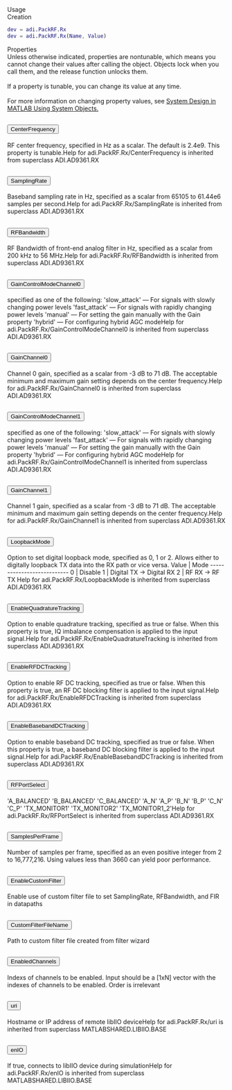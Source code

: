 <header>
<link href="https://cdn.jsdelivr.net/npm/bootstrap@5.1.3/dist/css/bootstrap.min.css" rel="stylesheet" integrity="sha384-1BmE4kWBq78iYhFldvKuhfTAU6auU8tT94WrHftjDbrCEXSU1oBoqyl2QvZ6jIW3" crossorigin="anonymous">
<script src="https://cdn.jsdelivr.net/npm/bootstrap@5.1.3/dist/js/bootstrap.bundle.min.js" integrity="sha384-ka7Sk0Gln4gmtz2MlQnikT1wXgYsOg+OMhuP+IlRH9sENBO0LRn5q+8nbTov4+1p" crossorigin="anonymous"></script>
</header>



<!-- <div class="sysobj_h1">adi.PackRF.Rx</div> -->

<!-- <div class="sysobj_top_desc">
Receive data from Analog Devices AD9361 transceiver
</div> -->

<!-- <div class="sysobj_desc_title">Description</div> -->

<div class="sysobj_desc_txt">
<span>

</span>

</div>

<div class="sysobj_desc_title">Usage</div>

<div class="sysobj_desc_txt">
Creation
</div>

```matlab
dev = adi.PackRF.Rx
dev = adi.PackRF.Rx(Name, Value)
```

<div class="sysobj_desc_title">Properties</div>

<div class="sysobj_desc_txt">
<span>
Unless otherwise indicated, properties are nontunable, which means you cannot change their values after calling the object. Objects lock when you call them, and the release function unlocks them.
<br><br>
If a property is tunable, you can change its value at any time.
<br><br>
For more information on changing property values, see <a href="https://www.mathworks.com/help/matlab/matlab_prog/system-design-in-matlab-using-system-objects.html">System Design in MATLAB Using System Objects.</a>
</span>
</div>
<div class="accordion">
  <div class="accordion-item">
    <h2 class="accordion-header" id="headingTwo">
      <button class="sysobj_prop accordion-button collapsed" type="button" data-bs-toggle="collapse" data-bs-target="#CenterFrequency" aria-expanded="false" aria-controls="CenterFrequency">
      <span>CenterFrequency</span>
      </button>
    </h2>
    <div id="CenterFrequency" class="accordion-collapse collapse" aria-labelledby="headingTwo" data-bs-parent="#accordionExample">
      <div class="accordion-body">
        RF center frequency, specified in Hz as a scalar. The default is 2.4e9. This property is tunable.Help for adi.PackRF.Rx/CenterFrequency is inherited from superclass ADI.AD9361.RX
      </div>
    </div>
  </div>
  </div>
  <div class='gap'></div>
<div class="accordion">
  <div class="accordion-item">
    <h2 class="accordion-header" id="headingTwo">
      <button class="sysobj_prop accordion-button collapsed" type="button" data-bs-toggle="collapse" data-bs-target="#SamplingRate" aria-expanded="false" aria-controls="SamplingRate">
      <span>SamplingRate</span>
      </button>
    </h2>
    <div id="SamplingRate" class="accordion-collapse collapse" aria-labelledby="headingTwo" data-bs-parent="#accordionExample">
      <div class="accordion-body">
        Baseband sampling rate in Hz, specified as a scalar from 65105 to 61.44e6 samples per second.Help for adi.PackRF.Rx/SamplingRate is inherited from superclass ADI.AD9361.RX
      </div>
    </div>
  </div>
  </div>
  <div class='gap'></div>
<div class="accordion">
  <div class="accordion-item">
    <h2 class="accordion-header" id="headingTwo">
      <button class="sysobj_prop accordion-button collapsed" type="button" data-bs-toggle="collapse" data-bs-target="#RFBandwidth" aria-expanded="false" aria-controls="RFBandwidth">
      <span>RFBandwidth</span>
      </button>
    </h2>
    <div id="RFBandwidth" class="accordion-collapse collapse" aria-labelledby="headingTwo" data-bs-parent="#accordionExample">
      <div class="accordion-body">
        RF Bandwidth of front-end analog filter in Hz, specified as a scalar from 200 kHz to 56 MHz.Help for adi.PackRF.Rx/RFBandwidth is inherited from superclass ADI.AD9361.RX
      </div>
    </div>
  </div>
  </div>
  <div class='gap'></div>
<div class="accordion">
  <div class="accordion-item">
    <h2 class="accordion-header" id="headingTwo">
      <button class="sysobj_prop accordion-button collapsed" type="button" data-bs-toggle="collapse" data-bs-target="#GainControlModeChannel0" aria-expanded="false" aria-controls="GainControlModeChannel0">
      <span>GainControlModeChannel0</span>
      </button>
    </h2>
    <div id="GainControlModeChannel0" class="accordion-collapse collapse" aria-labelledby="headingTwo" data-bs-parent="#accordionExample">
      <div class="accordion-body">
        specified as one of the following: 'slow_attack' — For signals with slowly changing power levels 'fast_attack' — For signals with rapidly changing power levels 'manual' — For setting the gain manually with the Gain property 'hybrid' — For configuring hybrid AGC modeHelp for adi.PackRF.Rx/GainControlModeChannel0 is inherited from superclass ADI.AD9361.RX
      </div>
    </div>
  </div>
  </div>
  <div class='gap'></div>
<div class="accordion">
  <div class="accordion-item">
    <h2 class="accordion-header" id="headingTwo">
      <button class="sysobj_prop accordion-button collapsed" type="button" data-bs-toggle="collapse" data-bs-target="#GainChannel0" aria-expanded="false" aria-controls="GainChannel0">
      <span>GainChannel0</span>
      </button>
    </h2>
    <div id="GainChannel0" class="accordion-collapse collapse" aria-labelledby="headingTwo" data-bs-parent="#accordionExample">
      <div class="accordion-body">
        Channel 0 gain, specified as a scalar from -3 dB to 71 dB. The acceptable minimum and maximum gain setting depends on the center frequency.Help for adi.PackRF.Rx/GainChannel0 is inherited from superclass ADI.AD9361.RX
      </div>
    </div>
  </div>
  </div>
  <div class='gap'></div>
<div class="accordion">
  <div class="accordion-item">
    <h2 class="accordion-header" id="headingTwo">
      <button class="sysobj_prop accordion-button collapsed" type="button" data-bs-toggle="collapse" data-bs-target="#GainControlModeChannel1" aria-expanded="false" aria-controls="GainControlModeChannel1">
      <span>GainControlModeChannel1</span>
      </button>
    </h2>
    <div id="GainControlModeChannel1" class="accordion-collapse collapse" aria-labelledby="headingTwo" data-bs-parent="#accordionExample">
      <div class="accordion-body">
        specified as one of the following: 'slow_attack' — For signals with slowly changing power levels 'fast_attack' — For signals with rapidly changing power levels 'manual' — For setting the gain manually with the Gain property 'hybrid' — For configuring hybrid AGC modeHelp for adi.PackRF.Rx/GainControlModeChannel1 is inherited from superclass ADI.AD9361.RX
      </div>
    </div>
  </div>
  </div>
  <div class='gap'></div>
<div class="accordion">
  <div class="accordion-item">
    <h2 class="accordion-header" id="headingTwo">
      <button class="sysobj_prop accordion-button collapsed" type="button" data-bs-toggle="collapse" data-bs-target="#GainChannel1" aria-expanded="false" aria-controls="GainChannel1">
      <span>GainChannel1</span>
      </button>
    </h2>
    <div id="GainChannel1" class="accordion-collapse collapse" aria-labelledby="headingTwo" data-bs-parent="#accordionExample">
      <div class="accordion-body">
        Channel 1 gain, specified as a scalar from -3 dB to 71 dB. The acceptable minimum and maximum gain setting depends on the center frequency.Help for adi.PackRF.Rx/GainChannel1 is inherited from superclass ADI.AD9361.RX
      </div>
    </div>
  </div>
  </div>
  <div class='gap'></div>
<div class="accordion">
  <div class="accordion-item">
    <h2 class="accordion-header" id="headingTwo">
      <button class="sysobj_prop accordion-button collapsed" type="button" data-bs-toggle="collapse" data-bs-target="#LoopbackMode" aria-expanded="false" aria-controls="LoopbackMode">
      <span>LoopbackMode</span>
      </button>
    </h2>
    <div id="LoopbackMode" class="accordion-collapse collapse" aria-labelledby="headingTwo" data-bs-parent="#accordionExample">
      <div class="accordion-body">
        Option to set digital loopback mode, specified as 0, 1 or 2. Allows either to digitally loopback TX data into the RX path or vice versa. Value  | Mode ---------------------------  0 |  Disable  1 |  Digital TX -> Digital RX  2 |  RF RX -> RF TX Help for adi.PackRF.Rx/LoopbackMode is inherited from superclass ADI.AD9361.RX
      </div>
    </div>
  </div>
  </div>
  <div class='gap'></div>
<div class="accordion">
  <div class="accordion-item">
    <h2 class="accordion-header" id="headingTwo">
      <button class="sysobj_prop accordion-button collapsed" type="button" data-bs-toggle="collapse" data-bs-target="#EnableQuadratureTracking" aria-expanded="false" aria-controls="EnableQuadratureTracking">
      <span>EnableQuadratureTracking</span>
      </button>
    </h2>
    <div id="EnableQuadratureTracking" class="accordion-collapse collapse" aria-labelledby="headingTwo" data-bs-parent="#accordionExample">
      <div class="accordion-body">
        Option to enable quadrature tracking, specified as true or false. When this property is true, IQ imbalance compensation is applied to the input signal.Help for adi.PackRF.Rx/EnableQuadratureTracking is inherited from superclass ADI.AD9361.RX
      </div>
    </div>
  </div>
  </div>
  <div class='gap'></div>
<div class="accordion">
  <div class="accordion-item">
    <h2 class="accordion-header" id="headingTwo">
      <button class="sysobj_prop accordion-button collapsed" type="button" data-bs-toggle="collapse" data-bs-target="#EnableRFDCTracking" aria-expanded="false" aria-controls="EnableRFDCTracking">
      <span>EnableRFDCTracking</span>
      </button>
    </h2>
    <div id="EnableRFDCTracking" class="accordion-collapse collapse" aria-labelledby="headingTwo" data-bs-parent="#accordionExample">
      <div class="accordion-body">
        Option to enable RF DC tracking, specified as true or false. When this property is true, an RF DC blocking filter is applied to the input signal.Help for adi.PackRF.Rx/EnableRFDCTracking is inherited from superclass ADI.AD9361.RX
      </div>
    </div>
  </div>
  </div>
  <div class='gap'></div>
<div class="accordion">
  <div class="accordion-item">
    <h2 class="accordion-header" id="headingTwo">
      <button class="sysobj_prop accordion-button collapsed" type="button" data-bs-toggle="collapse" data-bs-target="#EnableBasebandDCTracking" aria-expanded="false" aria-controls="EnableBasebandDCTracking">
      <span>EnableBasebandDCTracking</span>
      </button>
    </h2>
    <div id="EnableBasebandDCTracking" class="accordion-collapse collapse" aria-labelledby="headingTwo" data-bs-parent="#accordionExample">
      <div class="accordion-body">
        Option to enable baseband DC tracking, specified as true or false. When this property is true, a baseband DC blocking filter is applied to the input signal.Help for adi.PackRF.Rx/EnableBasebandDCTracking is inherited from superclass ADI.AD9361.RX
      </div>
    </div>
  </div>
  </div>
  <div class='gap'></div>
<div class="accordion">
  <div class="accordion-item">
    <h2 class="accordion-header" id="headingTwo">
      <button class="sysobj_prop accordion-button collapsed" type="button" data-bs-toggle="collapse" data-bs-target="#RFPortSelect" aria-expanded="false" aria-controls="RFPortSelect">
      <span>RFPortSelect</span>
      </button>
    </h2>
    <div id="RFPortSelect" class="accordion-collapse collapse" aria-labelledby="headingTwo" data-bs-parent="#accordionExample">
      <div class="accordion-body">
        'A_BALANCED' 'B_BALANCED' 'C_BALANCED' 'A_N' 'A_P' 'B_N' 'B_P' 'C_N' 'C_P' 'TX_MONITOR1' 'TX_MONITOR2' 'TX_MONITOR1_2'Help for adi.PackRF.Rx/RFPortSelect is inherited from superclass ADI.AD9361.RX
      </div>
    </div>
  </div>
  </div>
  <div class='gap'></div>
<div class="accordion">
  <div class="accordion-item">
    <h2 class="accordion-header" id="headingTwo">
      <button class="sysobj_prop accordion-button collapsed" type="button" data-bs-toggle="collapse" data-bs-target="#SamplesPerFrame" aria-expanded="false" aria-controls="SamplesPerFrame">
      <span>SamplesPerFrame</span>
      </button>
    </h2>
    <div id="SamplesPerFrame" class="accordion-collapse collapse" aria-labelledby="headingTwo" data-bs-parent="#accordionExample">
      <div class="accordion-body">
        Number of samples per frame, specified as an even positive integer from 2 to 16,777,216. Using values less than 3660 can yield poor performance.
      </div>
    </div>
  </div>
  </div>
  <div class='gap'></div>
<div class="accordion">
  <div class="accordion-item">
    <h2 class="accordion-header" id="headingTwo">
      <button class="sysobj_prop accordion-button collapsed" type="button" data-bs-toggle="collapse" data-bs-target="#EnableCustomFilter" aria-expanded="false" aria-controls="EnableCustomFilter">
      <span>EnableCustomFilter</span>
      </button>
    </h2>
    <div id="EnableCustomFilter" class="accordion-collapse collapse" aria-labelledby="headingTwo" data-bs-parent="#accordionExample">
      <div class="accordion-body">
        Enable use of custom filter file to set SamplingRate, RFBandwidth, and FIR in datapaths
      </div>
    </div>
  </div>
  </div>
  <div class='gap'></div>
<div class="accordion">
  <div class="accordion-item">
    <h2 class="accordion-header" id="headingTwo">
      <button class="sysobj_prop accordion-button collapsed" type="button" data-bs-toggle="collapse" data-bs-target="#CustomFilterFileName" aria-expanded="false" aria-controls="CustomFilterFileName">
      <span>CustomFilterFileName</span>
      </button>
    </h2>
    <div id="CustomFilterFileName" class="accordion-collapse collapse" aria-labelledby="headingTwo" data-bs-parent="#accordionExample">
      <div class="accordion-body">
        Path to custom filter file created from filter wizard
      </div>
    </div>
  </div>
  </div>
  <div class='gap'></div>
<div class="accordion">
  <div class="accordion-item">
    <h2 class="accordion-header" id="headingTwo">
      <button class="sysobj_prop accordion-button collapsed" type="button" data-bs-toggle="collapse" data-bs-target="#EnabledChannels" aria-expanded="false" aria-controls="EnabledChannels">
      <span>EnabledChannels</span>
      </button>
    </h2>
    <div id="EnabledChannels" class="accordion-collapse collapse" aria-labelledby="headingTwo" data-bs-parent="#accordionExample">
      <div class="accordion-body">
        Indexs of channels to be enabled. Input should be a [1xN] vector with the indexes of channels to be enabled. Order is irrelevant
      </div>
    </div>
  </div>
  </div>
  <div class='gap'></div>
<div class="accordion">
  <div class="accordion-item">
    <h2 class="accordion-header" id="headingTwo">
      <button class="sysobj_prop accordion-button collapsed" type="button" data-bs-toggle="collapse" data-bs-target="#uri" aria-expanded="false" aria-controls="uri">
      <span>uri</span>
      </button>
    </h2>
    <div id="uri" class="accordion-collapse collapse" aria-labelledby="headingTwo" data-bs-parent="#accordionExample">
      <div class="accordion-body">
        Hostname or IP address of remote libIIO deviceHelp for adi.PackRF.Rx/uri is inherited from superclass MATLABSHARED.LIBIIO.BASE
      </div>
    </div>
  </div>
  </div>
  <div class='gap'></div>
<div class="accordion">
  <div class="accordion-item">
    <h2 class="accordion-header" id="headingTwo">
      <button class="sysobj_prop accordion-button collapsed" type="button" data-bs-toggle="collapse" data-bs-target="#enIO" aria-expanded="false" aria-controls="enIO">
      <span>enIO</span>
      </button>
    </h2>
    <div id="enIO" class="accordion-collapse collapse" aria-labelledby="headingTwo" data-bs-parent="#accordionExample">
      <div class="accordion-body">
        If true, connects to libIIO device during simulationHelp for adi.PackRF.Rx/enIO is inherited from superclass MATLABSHARED.LIBIIO.BASE
      </div>
    </div>
  </div>
  </div>
  <div class='gap'></div>